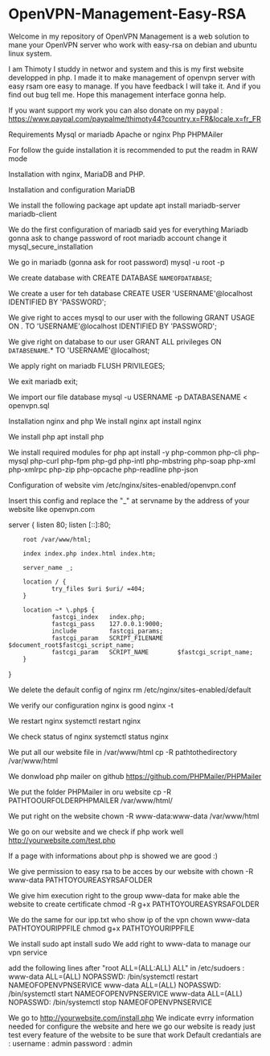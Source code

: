 # OpenVPN-Management-Easy-RSA

Welcome in my repository of OpenVPN Management is a web solution to mane your OpenVPN server who work with easy-rsa on debian and ubuntu linux system.

I am Thimoty I studdy in networ and system and this is my first website developped in php. I made it to make management of openvpn server with easy rsam ore easy to manage. If you have feedback I will take it. And if you find out bug tell me. Hope this management interface gonna help.

If you want support my work you can also donate on my paypal :
https://www.paypal.com/paypalme/thimoty44?country.x=FR&locale.x=fr_FR

Requirements
Mysql or mariadb
Apache or nginx
Php
PHPMAiler

For follow the guide installation it is recommended to put the readm in RAW mode

Installation with nginx, MariaDB and PHP.

Installation and configuration MariaDB

We install the following package
apt update
apt install mariadb-server mariadb-client

We do the first configuration of mariadb said yes for everything Mariadb gonna ask to change password of root mariadb account change it
mysql_secure_installation

We go in mariadb (gonna ask for root password)
mysql -u root -p

We create database with 
CREATE DATABASE `NAMEOFDATABASE`;

We create a user for teh database
CREATE USER 'USERNAME'@localhost IDENTIFIED BY 'PASSWORD';

We give right to acces mysql to our user with the following
GRANT USAGE ON *.* TO 'USERNAME'@localhost IDENTIFIED BY 'PASSWORD';

We give right on database to our user
GRANT ALL privileges ON `DATABSENAME`.* TO 'USERNAME'@localhost;

We apply right on mariadb
FLUSH PRIVILEGES;

We exit mariadb
exit;

We import our file database
mysql -u USERNAME -p DATABASENAME < openvpn.sql

Installation nginx and php
We install nginx
apt install nginx

We install php
apt install php

We install required modules for php
apt install -y php-common php-cli php-mysql php-curl php-fpm php-gd php-intl php-mbstring php-soap php-xml php-xmlrpc php-zip php-opcache php-readline php-json

Configuration of website
vim /etc/nginx/sites-enabled/openvpn.conf

Insert this config and replace the "_" at servname by the address of your website like openvpn.com

server {
       listen 80;
       listen [::]:80;

        root /var/www/html;

        index index.php index.html index.htm;

        server_name _;

        location / {
                try_files $uri $uri/ =404;
        }

        location ~* \.php$ {
                fastcgi_index   index.php;
                fastcgi_pass    127.0.0.1:9000;
                include         fastcgi_params;
                fastcgi_param   SCRIPT_FILENAME    $document_root$fastcgi_script_name;
                fastcgi_param   SCRIPT_NAME        $fastcgi_script_name;
        }

}

We delete the default config of nginx
rm /etc/nginx/sites-enabled/default

We verify our configuration nginx is good
nginx -t

We restart nginx 
systemctl restart nginx

We check status of nginx
systemctl status nginx

We put all our website file in /var/www/html
cp -R pathtothedirectory /var/www/html

We donwload php mailer on github
https://github.com/PHPMailer/PHPMailer

We put the folder PHPMailer in oru website
cp -R PATHTOOURFOLDERPHPMAILER /var/www/html/

We put right on the website
chown -R www-data:www-data /var/www/html

We go on our website and we check if php work well
http://yourwebsite.com/test.php

If a page with informations about php is showed we are good :)

We give permission to easy rsa to be acces by our website with
chown -R www-data PATHTOYOUREASYRSAFOLDER

We give him execution right to the group www-data for make able the website to create certificate
chmod -R g+x PATHTOYOUREASYRSAFOLDER

We do the same for our ipp.txt who show ip of the vpn
chown www-data PATHTOYOURIPPFILE
chmod g+x PATHTOYOURIPPFILE

We install sudo
apt install sudo
We add right to www-data to manage our vpn service

add the following lines after "root    ALL=(ALL:ALL) ALL" in /etc/sudoers :
www-data ALL=(ALL) NOPASSWD: /bin/systemctl restart NAMEOFOPENVPNSERVICE
www-data ALL=(ALL) NOPASSWD: /bin/systemctl start NAMEOFOPENVPNSERVICE
www-data ALL=(ALL) NOPASSWD: /bin/systemctl stop NAMEOFOPENVPNSERVICE

We go to http://yourwebsite.com/install.php
We indicate evrry information needed for configure the website and here we go our website is ready just test every feature of the website to be sure that work 
Default credantials are :
username : admin
password : admin
